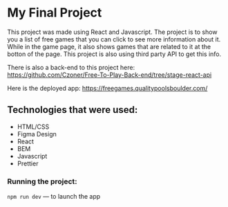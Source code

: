 # My Final Project

This project was made using React and Javascript. The project is to show you a list of free games that you can click to see more information about it. While in the game page, it also shows games that are related to it at the botton of the page.
This project is also using third party API to get this info.

There is also a back-end to this project here: https://github.com/Czoner/Free-To-Play-Back-end/tree/stage-react-api

Here is the deployed app: https://freegames.qualitypoolsboulder.com/

## Technologies that were used:

- HTML/CSS
- Figma Design
- React
- BEM
- Javascript
- Prettier

### Running the project:

`npm run dev` — to launch the app
